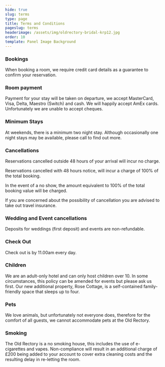 ```yaml
---
hide: true
slug: terms
type: page
title: Terms and Conditions
pageslug: terms
headerimage: /assets/img/oldrectory-bridal-krp12.jpg
order: 10
template: Panel Image Background
---
```

### Bookings

When booking a room, we require credit card details as a guarantee to confirm your reservation.

### Room payment

Payment for your stay will be taken on departure, we accept MasterCard, Visa, Delta, Maestro (Switch) and cash. We will happily accept AmEx cards. Unfortunately we are unable to accept cheques.
 
### Minimum Stays

At weekends, there is a minimum two night stay. Although occasionally one night stays may be available, please call to find out more.
 
### Cancellations

Reservations cancelled outside 48 hours of your arrival will incur no charge.

Reservations cancelled with 48 hours notice, will incur a charge of 100% of the total booking.

In the event of a no show, the amount equivalent to 100% of the total booking value will be charged.

If you are concerned about the possibility of cancellation you are advised to take out travel insurance.
 
### Wedding and Event cancellations

Deposits for weddings (first deposit) and events are non-refundable.

### Check Out

Check out is by 11.00am every day.
 
### Children

We are an adult-only hotel and can only host children over 10. In some circumstances, this policy can be amended for events but please ask us first. Our new additional property, Rose Cottage, is a self-contained family-friendly space that sleeps up to four.

### Pets

We love animals, but unfortunately not everyone does, therefore for the comfort of all guests, we cannot accommodate pets at the Old Rectory.

### Smoking

The Old Rectory is a no smoking house, this includes the use of e-cigarettes and vapes.  Non-compliance will result in an additional charge of £200 being added to your account to cover extra cleaning costs and the resulting delay in re-letting the room.
